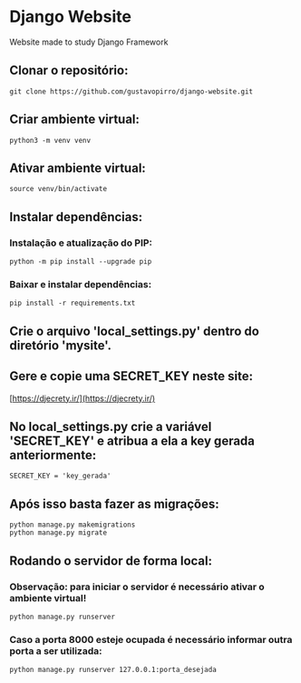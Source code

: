 # Django Website
 Website made to study Django Framework

## Clonar o repositório:
``
git clone https://github.com/gustavopirro/django-website.git
``

## Criar ambiente virtual:
``
python3 -m venv venv
``

## Ativar ambiente virtual:
``
source venv/bin/activate 
``

## Instalar dependências:
### Instalação e atualização do PIP:
``
python -m pip install --upgrade pip
``

### Baixar e instalar dependências:
``
pip install -r requirements.txt
``

## Crie o arquivo 'local_settings.py' dentro do diretório 'mysite'.
## Gere e copie uma SECRET_KEY neste site:
[https://djecrety.ir/](https://djecrety.ir/)

## No local_settings.py crie a variável 'SECRET_KEY' e atribua a ela a key gerada anteriormente:
``
SECRET_KEY = 'key_gerada' 
`` 

## Após isso basta fazer as migrações:
```
python manage.py makemigrations
python manage.py migrate
```
## Rodando o servidor de forma local:
### Observação: para iniciar o servidor é necessário ativar o ambiente virtual!
``
python manage.py runserver
``
### Caso a porta 8000 esteje ocupada é necessário informar outra porta a ser utilizada:
``
python manage.py runserver 127.0.0.1:porta_desejada
``

